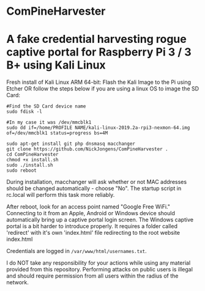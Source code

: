 # ComPineHarvester

# A fake credential harvesting rogue captive portal for Raspberry Pi 3 / 3 B+ using Kali Linux

Fresh install of Kali Linux ARM 64-bit:
Flash the Kali Image to the Pi using Etcher OR follow the steps below if you are using a linux OS to image the SD Card:

```
#Find the SD Card device name
sudo fdisk -l

#In my case it was /dev/mmcblk1
sudo dd if=/home/PROFILE NAME/kali-linux-2019.2a-rpi3-nexmon-64.img of=/dev/mmcblk1 status=progress bs=4M

```

```
sudo apt-get install git php dnsmasq macchanger
git clone https://github.com/NickJongens/ComPineHarvester .
cd ComPineHarvester
chmod +x install.sh
sudo ./install.sh
sudo reboot
```
During installation, macchanger will ask whether or not MAC addresses should be changed automatically - choose "No". The startup script in rc.local will perform this task more reliably.

After reboot, look for an access point named "Google Free WiFi." Connecting to it from an Apple, Android or Windows device should automatically bring up a captive portal login screen.
The Windows captive portal is a bit harder to introduce properly. 
It requires a folder called 'redirect' with it's own 'index.html' file redirecting to the root website index.html

Credentials are logged in `/var/www/html/usernames.txt`.

I do NOT take any responsibility for your actions while using any material provided from this repository.
Performing attacks on public users is illegal and should require permission from all users within the radius of the network.
